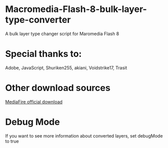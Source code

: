 # Macromedia-Flash-8-bulk-layer-type-converter
A bulk layer type changer script for Maromedia Flash 8
# Special thanks to:
Adobe, JavaScript, Shuriken255, akiani, Voidstrike17, Trasit
# Other download sources
[MediaFire official download](https://www.mediafire.com/file/jm90w5yguq11b1f/Bulk_layer_converter.jsfl/file)
# Debug Mode
If you want to see more information about converted layers, set debugMode to true
